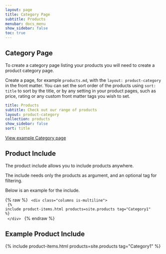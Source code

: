 ```yaml
---
layout: page
title: Category Page
subtitle: Products
menubar: docs_menu
show_sidebar: false
toc: true
---
```


## Category Page

To create a category page listing your products you will need to create a product category page. 

Create a page, for example `products.md`, with the `layout: product-category` in the front matter. You can set the sort order of the products using `sort: title` to sort by the title, or by any setting in your product pages, such as price, rating or any custom front matter tags you wish to set. 

```yaml
title: Products
subtitle: Check out our range of products
layout: product-category
collection: products
show_sidebar: false
sort: title
```

[View example Category page](/bulma-simple-theme/products/)

## Product Include

The product include allows you to include products anywhere.

The include needs only the products as argument, and an optional tag for filtering.

Below is an example for the include.

{% raw %}
<code>
&lt;div class="columns is-multiline"><br/>
{% include product-items.html products=site.products tag="Category1" %}<br/>
&lt;/div>
</code>
{% endraw %}

## Example Product Include

<div class="columns is-multiline">
{% include product-items.html products=site.products tag="Category1" %}
</div>
